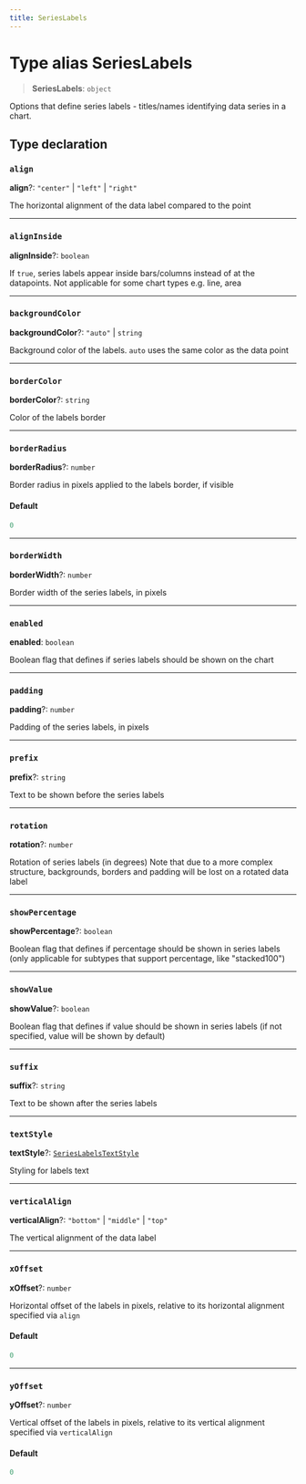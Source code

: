 ```yaml
---
title: SeriesLabels
---
```


# Type alias SeriesLabels

> **SeriesLabels**: `object`

Options that define series labels - titles/names identifying data series in a chart.

## Type declaration

### `align`

**align**?: `"center"` \| `"left"` \| `"right"`

The horizontal alignment of the data label compared to the point

***

### `alignInside`

**alignInside**?: `boolean`

If `true`, series labels appear inside bars/columns instead of at the datapoints. Not applicable for some chart types e.g. line, area

***

### `backgroundColor`

**backgroundColor**?: `"auto"` \| `string`

Background color of the labels. `auto` uses the same color as the data point

***

### `borderColor`

**borderColor**?: `string`

Color of the labels border

***

### `borderRadius`

**borderRadius**?: `number`

Border radius in pixels applied to the labels border, if visible

#### Default

```ts
0
```

***

### `borderWidth`

**borderWidth**?: `number`

Border width of the series labels, in pixels

***

### `enabled`

**enabled**: `boolean`

Boolean flag that defines if series labels should be shown on the chart

***

### `padding`

**padding**?: `number`

Padding of the series labels, in pixels

***

### `prefix`

**prefix**?: `string`

Text to be shown before the series labels

***

### `rotation`

**rotation**?: `number`

Rotation of series labels (in degrees)
Note that due to a more complex structure, backgrounds, borders and padding will be lost on a rotated data label

***

### `showPercentage`

**showPercentage**?: `boolean`

Boolean flag that defines if percentage should be shown in series labels
(only applicable for subtypes that support percentage, like "stacked100")

***

### `showValue`

**showValue**?: `boolean`

Boolean flag that defines if value should be shown in series labels
(if not specified, value will be shown by default)

***

### `suffix`

**suffix**?: `string`

Text to be shown after the series labels

***

### `textStyle`

**textStyle**?: [`SeriesLabelsTextStyle`](type-alias.SeriesLabelsTextStyle.md)

Styling for labels text

***

### `verticalAlign`

**verticalAlign**?: `"bottom"` \| `"middle"` \| `"top"`

The vertical alignment of the data label

***

### `xOffset`

**xOffset**?: `number`

Horizontal offset of the labels in pixels, relative to its horizontal alignment specified via `align`

#### Default

```ts
0
```

***

### `yOffset`

**yOffset**?: `number`

Vertical offset of the labels in pixels, relative to its vertical alignment specified via `verticalAlign`

#### Default

```ts
0
```
